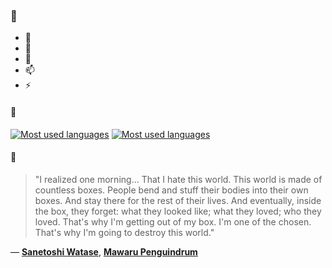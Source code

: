### 👋

- 🔭
- 🌱
- 💬
- 📫
- ⚡

#### 🧏

[![Most used languages](https://github-readme-stats-aynah.vercel.app/api/top-langs/?username=aynh&theme=solarized-dark&langs_count=6&layout=compact&hide_title=true)](https://github.com/anuraghazra/github-readme-stats#gh-dark-mode-only)
[![Most used languages](https://github-readme-stats-aynah.vercel.app/api/top-langs/?username=aynh&theme=solarized-light&langs_count=6&layout=compact&hide_title=true)](https://github.com/anuraghazra/github-readme-stats#gh-light-mode-only)

#### 💬

> "I realized one morning... That I hate this world. This world is made of countless boxes. People bend and stuff their bodies into their own boxes. And stay there for the rest of their lives. And eventually, inside the box, they forget: what they looked like; what they loved; who they loved. That's why I'm getting out of my box. I'm one of the chosen. That's why I'm going to destroy this world."

&mdash; [**Sanetoshi Watase**](https://myanimelist.net/character.php?q=Sanetoshi%20Watase&cat=character), [**Mawaru Penguindrum**](https://myanimelist.net/search/all?q=Mawaru%20Penguindrum&cat=all)
